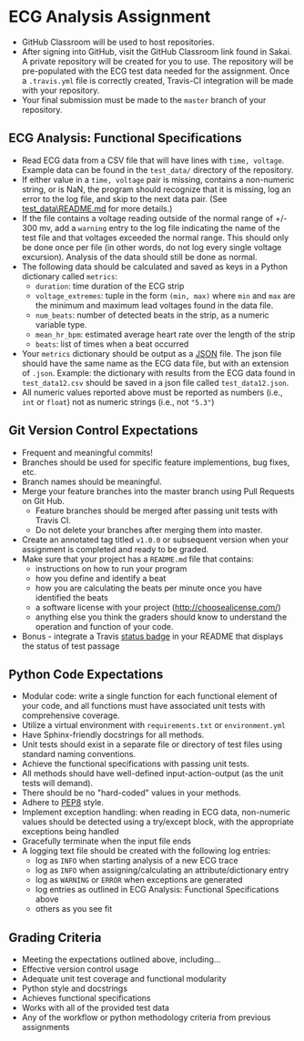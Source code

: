 # ECG Analysis Assignment

* GitHub Classroom will be used to host repositories.    
* After signing into GitHub, visit the GitHub Classroom link found in Sakai.
  A private repository will be created for you to use.  The repository will be 
  pre-populated with the ECG test data needed for the assignment.  Once a 
  `.travis.yml` file is correctly created, Travis-CI integration will be made 
  with your repository.
* Your final submission must be made to the `master` branch of your repository.

## ECG Analysis: Functional Specifications
  + Read ECG data from a CSV file that will have lines with `time, voltage`. 
  Example data can be found in the `test_data/` directory of the repository.
  + If either value in a `time, voltage` pair is missing, contains a 
  non-numeric string, or is NaN, the program should
  recognize that it is missing, log an error to the log file, and skip to the 
  next data pair. (See [test_data\README.md](test_data/README.md) for more 
  details.)
  + If the file contains a voltage reading outside of the normal range of +/-
  300 mv, add a `warning` entry to the log file indicating the name of the
  test file and that voltages exceeded the normal range.  This should only
  be done once per file (in other words, do not log every single voltage 
  excursion).  Analysis of the data should still be done as normal.
  + The following data should be calculated and saved as keys in a Python 
  dictionary called `metrics`:
    - `duration`: time duration of the ECG strip
    - `voltage_extremes`: tuple in the form `(min, max)` where `min` and `max`
    are the minimum and maximum lead voltages found in the data file.      
    - `num_beats`: number of detected beats in the strip, as a numeric variable type.
    - `mean_hr_bpm`: estimated average heart rate over the length of the strip  
    - `beats`: list of times when a beat occurred
  + Your `metrics` dictionary should be output as a [JSON](https://json.org/) 
  file.  The json file should have the same name as the ECG data file, but
   with an extension of `.json`.  Example:  the dictionary 
  with results from the ECG data found in `test_data12.csv` should be saved in
  a json file called `test_data12.json`.
  + All numeric values reported above must be reported as numbers (i.e., `int`
  or `float`) not as numeric strings (i.e., not `"5.3"`)   

## Git Version Control Expectations
* Frequent and meaningful commits!
* Branches should be used for specific feature implementions, bug fixes, etc.
* Branch names should be meaningful.
* Merge your feature branches into the master branch using Pull Requests
  on Git Hub.
  - Feature branches should be merged after passing unit tests with Travis CI.
  - Do not delete your branches after merging them into master.
* Create an annotated tag titled `v1.0.0` or subsequent version when your
    assignment is completed and ready to be graded.
* Make sure that your project has a `README.md` file that contains:
  - instructions on how to run your program
  - how you define and identify a beat
  - how you are calculating the beats per minute once you have identified
        the beats
  - a software license with your project (http://choosealicense.com/)  
  - anything else you think the graders should know to understand the operation
      and function of your code.
* Bonus - integrate a Travis [status badge](https://docs.travis-ci.com/user/status-images/) 
        in your README that displays the status of test passage
  

## Python Code Expectations
* Modular code:  write a single function for each functional element of your 
    code, and all functions must have associated unit tests with comprehensive 
    coverage.
* Utilize a virtual environment with `requirements.txt` or `environment.yml`
* Have Sphinx-friendly docstrings for all methods.  
* Unit tests should exist in a separate file or directory of test files using
    standard naming conventions. 
* Achieve the functional specifications with passing unit tests.  
* All methods should have well-defined input-action-output (as the unit tests 
    will demand).
* There should be no "hard-coded" values in your methods.
* Adhere to [PEP8](https://www.python.org/dev/peps/pep-0008/) style. 
* Implement exception handling: when reading in ECG data, non-numeric
    values should be detected using a try/except block, with the appropriate
    exceptions being handled
* Gracefully terminate when the input file ends
* A logging text file should be created with the following log entries:  
   - log as `INFO` when starting analysis of a new ECG trace
   - log as `INFO` when assigning/calculating an attribute/dictionary entry
   - log as `WARNING` or `ERROR` when exceptions are generated
   - log entries as outlined in ECG Analysis: Functional Specifications above
   - others as you see fit

## Grading Criteria
* Meeting the expectations outlined above, including...
* Effective version control usage
* Adequate unit test coverage and functional modularity
* Python style and docstrings
* Achieves functional specifications
* Works with all of the provided test data
* Any of the workflow or python methodology criteria from previous assignments
